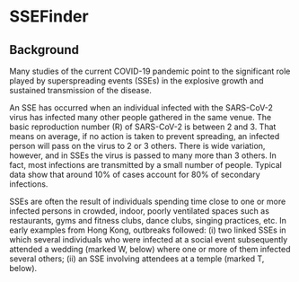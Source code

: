 # SSEFinder

## Background

Many studies of the current COVID-19 pandemic point to the significant role played by superspreading
events (SSEs) in the explosive growth and sustained transmission of the disease.


An SSE has occurred when an individual infected with the SARS-CoV-2 virus has infected many other
people gathered in the same venue. The basic reproduction number (R) of SARS-CoV-2 is between 2 and 3.
That means on average, if no action is taken to prevent spreading, an infected person will pass on the virus
to 2 or 3 others. There is wide variation, however, and in SSEs the virus is passed to many more than 3
others. In fact, most infections are transmitted by a small number of people. Typical data show that around
10% of cases account for 80% of secondary infections.


SSEs are often the result of individuals spending time close to one or more infected persons in crowded,
indoor, poorly ventilated spaces such as restaurants, gyms and fitness clubs, dance clubs, singing practices,
etc. In early examples from Hong Kong, outbreaks followed: (i) two linked SSEs in which several
individuals who were infected at a social event subsequently attended a wedding (marked W, below) where
one or more of them infected several others; (ii) an SSE involving attendees at a temple (marked T, below).

